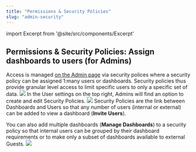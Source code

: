 ```yaml
---
title: "Permissions & Security Policies"
slug: "admin-security"
---
```

import Excerpt from '@site/src/components/Excerpt'

<Excerpt text="How to manage access and log-in to Explore"/>

## Permissions & Security Policies: Assign dashboards to users (for Admins)

Access is managed [on the Admin page](/explore-admin) via security polices where a security policy can be assigned 1:many users or dashboards. Security policies thus provide granular level access to limit specific users to only a specific set of data. 
![](https://images.contentful.com/ve6smfzbifwz/6Ni4cZ6JEfYJza8lhXbGf7/074c964dea929730d376d9efebde1d0c/ed454d4-Security_Policies.png)
In the User settings on the top right, Admins will find an option to create and edit Security Policies. 
![](https://images.contentful.com/ve6smfzbifwz/6JrBi0npqxwt5hArdQWRLL/6cd6f6db8f648c910272b2fca56ffcf8/59dfeab-Security_Policies.png)
Security Policies are the link between Dashboards and Users so that any number of users (internal or external) can be added to view a dashboard (**Invite Users**). 

You can also add multiple dashboards (**Manage Dashboards**) to a security policy so that internal users can be grouped by their dashboard requirements or to make only a subset of dashboards available to external Guests.
![](https://images.contentful.com/ve6smfzbifwz/1Dz2YnGXqq51xoqfzZfPxL/4cd00e388ea00d410a9bc47e92dccc21/d8b55fb-Security_Policy_Edit.png)
